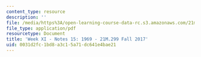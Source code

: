 ```yaml
---
content_type: resource
description: ''
file: /media/https%3A/open-learning-course-data-rc.s3.amazonaws.com/21m-299-the-beatles-fall-2017/0031d2fc1bd8a3c15a71dc641e4bae21_MIT21M_299F17_Notes15.pdf
file_type: application/pdf
resourcetype: Document
title: 'Week XI - Notes 15: 1969 - 21M.299 Fall 2017'
uid: 0031d2fc-1bd8-a3c1-5a71-dc641e4bae21
---
```

